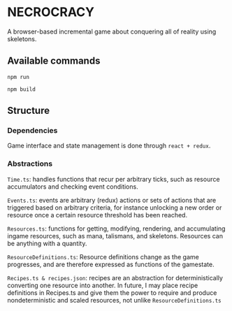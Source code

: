 # NECROCRACY

A browser-based incremental game about conquering all of reality using skeletons.

## Available commands

`npm run`

`npm build`

## Structure

### Dependencies

Game interface and state management is done through `react + redux`.

### Abstractions

`Time.ts`: handles functions that recur per arbitrary ticks, such as resource accumulators and checking event conditions.

`Events.ts`: events are arbitrary (redux) actions or sets of actions that are triggered based on arbitrary criteria, for instance unlocking a new order or resource once a certain resource threshold has been reached.

`Resources.ts`: functions for getting, modifying, rendering, and accumulating ingame resources, such as mana, talismans, and skeletons. Resources can be anything with a quantity.

`ResourceDefinitions.ts`: Resource definitions change as the game progresses, and are therefore expressed as functions of the gamestate.

`Recipes.ts & recipes.json`: recipes are an abstraction for deterministically converting one resource into another. In future, I may place recipe definitions in Recipes.ts and give them the power to require and produce nondeterministic and scaled resources, not unlike `ResourceDefinitions.ts`

###